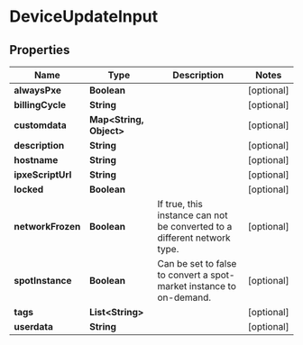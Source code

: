 

# DeviceUpdateInput


## Properties

| Name | Type | Description | Notes |
|------------ | ------------- | ------------- | -------------|
|**alwaysPxe** | **Boolean** |  |  [optional] |
|**billingCycle** | **String** |  |  [optional] |
|**customdata** | **Map&lt;String, Object&gt;** |  |  [optional] |
|**description** | **String** |  |  [optional] |
|**hostname** | **String** |  |  [optional] |
|**ipxeScriptUrl** | **String** |  |  [optional] |
|**locked** | **Boolean** |  |  [optional] |
|**networkFrozen** | **Boolean** | If true, this instance can not be converted to a different network type. |  [optional] |
|**spotInstance** | **Boolean** | Can be set to false to convert a spot-market instance to on-demand. |  [optional] |
|**tags** | **List&lt;String&gt;** |  |  [optional] |
|**userdata** | **String** |  |  [optional] |



